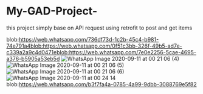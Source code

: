# My-GAD-Project-
this project simply base on API request using retrofit to post and get items

blob:https://web.whatsapp.com/736df73d-1c2b-45c4-b981-74e791a4blob:https://web.whatsapp.com/0f51c3bb-326f-49b5-ad7e-c339a2a9c4d0471eblob:https://web.whatsapp.com/7e0e2256-5cae-4695-a376-b5905a53eb5d
![WhatsApp Image 2020-09-11 at 00 21 06 (4)](https://user-images.githubusercontent.com/53796507/92835066-b6932600-f3d2-11ea-9063-880beb1cde4d.jpeg)
![WhatsApp Image 2020-09-11 at 00 21 06 (5)](https://user-images.githubusercontent.com/53796507/92835146-cad72300-f3d2-11ea-9043-631f317022e3.jpeg)
![WhatsApp Image 2020-09-11 at 00 21 06 (6)](https://user-images.githubusercontent.com/53796507/92835202-db879900-f3d2-11ea-9d26-456adfbe7794.jpeg)
![WhatsApp Image 2020-09-11 at 00 24 14](https://user-images.githubusercontent.com/53796507/92835337-040f9300-f3d3-11ea-978e-6cd462bb4043.jpeg)
blob:https://web.whatsapp.com/b3f7fa4a-0785-4a99-9dbb-3088769e5f82
